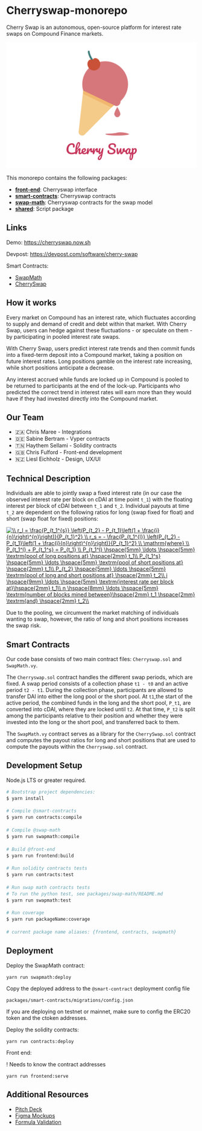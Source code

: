 # Cherryswap-monorepo

Cherry Swap is an autonomous, open-source platform for interest rate swaps on Compound Finance markets.

![](./additionalResources/ScreenImage2.png)

This monorepo contains the following packages:

- **[front-end](packages/front-end)**: Cherryswap interface
- **[smart-contracts](packages/smart-contracts)**: Cherryswap contracts
- **[swap-math](packages/swap-math)**: Cherryswap contracts for the swap model
- **[shared](packages/shared)**: Script package

## Links

Demo: https://cherryswap.now.sh

Devpost: https://devpost.com/software/cherry-swap

Smart Contracts:
* [SwapMath](https://kovan.etherscan.io/address/0x41c08aba8c295760d420d3de9a36003b9165607f)
* [CherrySwap](https://kovan.etherscan.io/address/0xCBDf18886896D236Ece8fA266015016f02c45aAf)

## How it works

Every market on Compound has an interest rate, which fluctuates according to supply and demand of credit and debt within that market. With Cherry Swap, users can hedge against these fluctuations - or speculate on them - by participating in pooled interest rate swaps.

With Cherry Swap, users predict interest rate trends and then commit funds into a fixed-term deposit into a Compound market, taking a position on future interest rates. Long positions gamble on the interest rate increasing, while short positions anticipate a decrease.

Any interest accrued while funds are locked up in Compound is pooled to be returned to participants at the end of the lock-up. Participants who predicted the correct trend in interest rates will earn more than they would have if they had invested directly into the Compound market.

## Our Team
* 🇿🇦 Chris Maree - Integrations
* 🇩🇪 Sabine Bertram - Vyper contracts
* 🇹🇳 Haythem Sellami - Solidity contracts
* 🇬🇧 Chris Fulford - Front-end development
* 🇳🇿 Liesl Eichholz - Design, UX/UI

## Technical Description

Individuals are able to jointly swap a fixed interest rate (in our case the observed interest rate per block on cDAI at time point `t_1`) with the floating interest per block of cDAI between `t_1` and `t_2`. Individual payouts at time `t_2` are dependent on the following ratios for long (swap fixed for float) and short (swap float for fixed) positions:

<a href="https://www.codecogs.com/eqnedit.php?latex=\\&space;r_l&space;=&space;\frac{P_{t_1^{s}}&space;\left(P_{t_2}&space;-&space;P_{t_1}\left(1&space;&plus;&space;\frac{i}{n}\right)^{n}\right)}{P_{t_1}^2}&space;\\&space;r_s&space;=&space;-&space;\frac{P_{t_1^{l}}&space;\left(P_{t_2}&space;-&space;P_{t_1}\left(1&space;&plus;&space;\frac{i}{n}\right)^{n}\right)}{P_{t_1}^2}&space;\\&space;\mathrm{where}&space;\\&space;P_{t_1^l}&space;&plus;&space;P_{t_1^s}&space;=&space;P_{t_1}&space;\\&space;P_{t_1^l}&space;\hspace{5mm}&space;\ldots&space;\hspace{5mm}&space;\textrm{pool&space;of&space;long&space;positions&space;at}&space;\hspace{2mm}&space;t_1\\&space;P_{t_1^s}&space;\hspace{5mm}&space;\ldots&space;\hspace{5mm}&space;\textrm{pool&space;of&space;short&space;positions&space;at}&space;\hspace{2mm}&space;t_1\\&space;P_{t_2}&space;\hspace{5mm}&space;\ldots&space;\hspace{5mm}&space;\textrm{pool&space;of&space;long&space;and&space;short&space;positions&space;at}&space;\hspace{2mm}&space;t_2\\&space;i&space;\hspace{9mm}&space;\ldots&space;\hspace{5mm}&space;\textrm{interest&space;rate&space;per&space;block&space;at}\hspace{2mm}&space;t_1\\&space;n&space;\hspace{8mm}&space;\ldots&space;\hspace{5mm}&space;\textrm{number&space;of&space;blocks&space;mined&space;between}\hspace{2mm}&space;t_1&space;\hspace{2mm}&space;\textrm{and}&space;\hspace{2mm}&space;t_2\\" target="_blank"><img src="https://latex.codecogs.com/gif.latex?\\&space;r_l&space;=&space;\frac{P_{t_1^{s}}&space;\left(P_{t_2}&space;-&space;P_{t_1}\left(1&space;&plus;&space;\frac{i}{n}\right)^{n}\right)}{P_{t_1}^2}&space;\\&space;r_s&space;=&space;-&space;\frac{P_{t_1^{l}}&space;\left(P_{t_2}&space;-&space;P_{t_1}\left(1&space;&plus;&space;\frac{i}{n}\right)^{n}\right)}{P_{t_1}^2}&space;\\&space;\mathrm{where}&space;\\&space;P_{t_1^l}&space;&plus;&space;P_{t_1^s}&space;=&space;P_{t_1}&space;\\&space;P_{t_1^l}&space;\hspace{5mm}&space;\ldots&space;\hspace{5mm}&space;\textrm{pool&space;of&space;long&space;positions&space;at}&space;\hspace{2mm}&space;t_1\\&space;P_{t_1^s}&space;\hspace{5mm}&space;\ldots&space;\hspace{5mm}&space;\textrm{pool&space;of&space;short&space;positions&space;at}&space;\hspace{2mm}&space;t_1\\&space;P_{t_2}&space;\hspace{5mm}&space;\ldots&space;\hspace{5mm}&space;\textrm{pool&space;of&space;long&space;and&space;short&space;positions&space;at}&space;\hspace{2mm}&space;t_2\\&space;i&space;\hspace{9mm}&space;\ldots&space;\hspace{5mm}&space;\textrm{interest&space;rate&space;per&space;block&space;at}\hspace{2mm}&space;t_1\\&space;n&space;\hspace{8mm}&space;\ldots&space;\hspace{5mm}&space;\textrm{number&space;of&space;blocks&space;mined&space;between}\hspace{2mm}&space;t_1&space;\hspace{2mm}&space;\textrm{and}&space;\hspace{2mm}&space;t_2\\" title="\\ r_l = \frac{P_{t_1^{s}} \left(P_{t_2} - P_{t_1}\left(1 + \frac{i}{n}\right)^{n}\right)}{P_{t_1}^2} \\ r_s = - \frac{P_{t_1^{l}} \left(P_{t_2} - P_{t_1}\left(1 + \frac{i}{n}\right)^{n}\right)}{P_{t_1}^2} \\ \mathrm{where} \\ P_{t_1^l} + P_{t_1^s} = P_{t_1} \\ P_{t_1^l} \hspace{5mm} \ldots \hspace{5mm} \textrm{pool of long positions at} \hspace{2mm} t_1\\ P_{t_1^s} \hspace{5mm} \ldots \hspace{5mm} \textrm{pool of short positions at} \hspace{2mm} t_1\\ P_{t_2} \hspace{5mm} \ldots \hspace{5mm} \textrm{pool of long and short positions at} \hspace{2mm} t_2\\ i \hspace{9mm} \ldots \hspace{5mm} \textrm{interest rate per block at}\hspace{2mm} t_1\\ n \hspace{8mm} \ldots \hspace{5mm} \textrm{number of blocks mined between}\hspace{2mm} t_1 \hspace{2mm} \textrm{and} \hspace{2mm} t_2\\" /></a>

Due to the pooling, we circumvent the market matching of individuals wanting to swap, however, the ratio of long and short positions increases the swap risk.

## Smart Contracts
Our code base consists of two main contract files: `Cherryswap.sol` and `SwapMath.vy`.

The `Cherryswap.sol` contract handles the different swap periods, which are fixed. A swap period consists of a collection phase `t1 - t0` and an active period `t2 - t1`. During the collection phase, participants are allowed to transfer DAI into either the long pool or the short pool. At `t1`,the start of the active period, the combined funds in the long and the short pool, `P_t1`, are converted into cDAI, where they are locked until `t2`. At that time, `P_t2` is split among the participants relative to their position and whether they were invested into the long or the short pool, and transferred back to them.

The `SwapMath.vy` contract serves as a library for the `CherrySwap.sol` contract and computes the payout ratios for long and short positions that are used to compute the payouts within the `Cherryswap.sol` contract.

## Development Setup

Node.js LTS or greater required.

```bash
# Bootstrap project dependencies:
$ yarn install

# Compile @smart-contracts 
$ yarn run contracts:compile

# Compile @swap-math
$ yarn run swapmath:compile

# Build @front-end
$ yarn run frontend:build

# Run solidity contracts tests
$ yarn run contracts:test

# Run swap math contracts tests
# To run the python test, see packages/swap-math/README.md
$ yarn run swapmath:test

# Run coverage
$ yarn run packageName:coverage

# current package name aliases: {frontend, contracts, swapmath}
```

## Deployment

Deploy the SwapMath contract:
```
yarn run swapmath:deploy
```

Copy the deployed address to the `@smart-contract` deployment config file 
```
packages/smart-contracts/migrations/config.json
```
If you are deploying on testnet or mainnet, make sure to config the ERC20 token and the ctoken addresses.


Deploy the solidity contracts:
```
yarn run contracts:deploy
```

Front end: 

! Needs to know the contract addresses
```
yarn run frontend:serve
```

## Additional Resources

* [Pitch Deck](./additionalResources/CherrySwapPitchDeck-ETHBerlinZwei.pdf)
* [Figma Mockups](https://www.figma.com/file/F5Ykz9BfmWO7YAwqLHUqJ2/Cherry-Swap-ETHBerlinZwei?node-id=0:1)
* [Formula Validation](https://docs.google.com/spreadsheets/d/1m6Dt99teQvEwX9UYqx_ONWNUgVn40_nJV4qQc6qyoWE/edit?usp=sharing)
